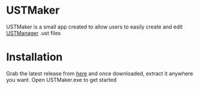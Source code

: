 # USTMaker

USTMaker is a small app created to allow users to easily create and edit [USTManager](https://github.com/ZedDevStuff/USTManager) .ust files

# Installation

Grab the latest release from [here](https://github.com/ZedDevStuff/USTMaker/releases/latest) and once downloaded, extract it anywhere you want. Open USTMaker.exe to get started